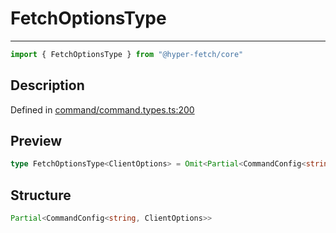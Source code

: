 

# FetchOptionsType

<div class="api-docs__separator">

---

</div><div class="api-docs__import">

```ts
import { FetchOptionsType } from "@hyper-fetch/core"
```

</div><div class="api-docs__section">

## Description

</div><div class="api-docs__description"><span class="api-docs__do-not-parse">



</span></div><p class="api-docs__definition">

Defined in [command/command.types.ts:200](https://github.com/BetterTyped/hyper-fetch/blob/3fe127e9/packages/core/src/command/command.types.ts#L200)

</p><div class="api-docs__section">

## Preview

</div><div class="api-docs__preview type single">

```ts
type FetchOptionsType<ClientOptions> = Omit<Partial<CommandConfig<string, ClientOptions>>, endpoint | method>;
```

</div><div class="api-docs__section">

## Structure

</div><div class="api-docs__returns">

```ts
Partial<CommandConfig<string, ClientOptions>>
```

</div>